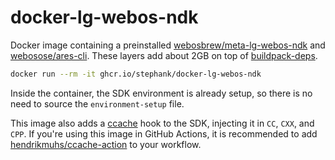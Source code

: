 # docker-lg-webos-ndk

Docker image containing a preinstalled [webosbrew/meta-lg-webos-ndk] and
[webosose/ares-cli]. These layers add about 2GB on top of [buildpack-deps].

```sh
docker run --rm -it ghcr.io/stephank/docker-lg-webos-ndk
```

Inside the container, the SDK environment is already setup, so there is no need
to source the `environment-setup` file.

This image also adds a [ccache] hook to the SDK, injecting it in `CC`, `CXX`,
and `CPP`. If you're using this image in GitHub Actions, it is recommended to
add [hendrikmuhs/ccache-action] to your workflow.

[webosbrew/meta-lg-webos-ndk]: https://github.com/webosbrew/meta-lg-webos-ndk
[webosose/ares-cli]: https://github.com/webosose/ares-cli
[buildpack-deps]: https://hub.docker.com/_/buildpack-deps
[ccache]: https://ccache.dev
[hendrikmuhs/ccache-action]: https://github.com/hendrikmuhs/ccache-action
